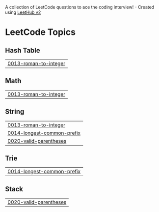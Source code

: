A collection of LeetCode questions to ace the coding interview! - Created using [LeetHub v2](https://github.com/arunbhardwaj/LeetHub-2.0)
<!---LeetCode Topics Start-->
# LeetCode Topics
## Hash Table
|  |
| ------- |
| [0013-roman-to-integer](https://github.com/yagneshreddykoramoni/leetcode/tree/master/0013-roman-to-integer) |
## Math
|  |
| ------- |
| [0013-roman-to-integer](https://github.com/yagneshreddykoramoni/leetcode/tree/master/0013-roman-to-integer) |
## String
|  |
| ------- |
| [0013-roman-to-integer](https://github.com/yagneshreddykoramoni/leetcode/tree/master/0013-roman-to-integer) |
| [0014-longest-common-prefix](https://github.com/yagneshreddykoramoni/leetcode/tree/master/0014-longest-common-prefix) |
| [0020-valid-parentheses](https://github.com/yagneshreddykoramoni/leetcode/tree/master/0020-valid-parentheses) |
## Trie
|  |
| ------- |
| [0014-longest-common-prefix](https://github.com/yagneshreddykoramoni/leetcode/tree/master/0014-longest-common-prefix) |
## Stack
|  |
| ------- |
| [0020-valid-parentheses](https://github.com/yagneshreddykoramoni/leetcode/tree/master/0020-valid-parentheses) |
<!---LeetCode Topics End-->